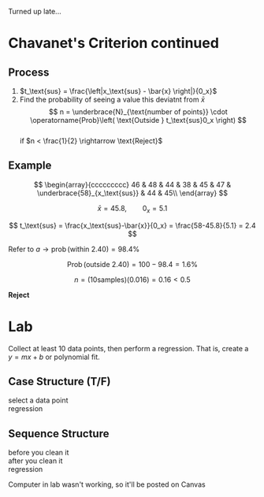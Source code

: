 Turned up late...

# Chavanet's Criterion continued

## Process

1. $t_\text{sus} = \frac{\left|x_\text{sus} - \bar{x} \right|}{0_x}$
2. Find the probability of seeing a value this deviatnt from $\bar{x}$
   $$
   n = \underbrace{N}_{\text{number of points}} \cdot \operatorname{Prob}\left( \text{Outside } t_\text{sus}0_x \right)
   $$  
   if $n < \frac{1}{2} \rightarrow \text{Reject}$

## Example

$$
\begin{array}{ccccccccc}
    46 & 48 & 44 & 38 & 45 & 47 & \underbrace{58}_{x_\text{sus}} & 44 & 45\\
\end{array}
$$

$$
\bar{x} = 45.8, \qquad 0_x=5.1
$$

$$
t_\text{sus} = \frac{x_\text{sus}-\bar{x}}{0_x} = \frac{58-45.8}{5.1} = 2.4
$$

Refer to $a \rightarrow \operatorname{prob} (\text{within } 2.40) = 98.4 \%$

$$
\operatorname{Prob}(\text{outside }2.40) = 100 - 98.4 = 1.6 \%
$$

$$
n=(10 \text{samples})(0.016)=0.16 < 0.5
$$

**Reject**

# Lab

Collect at least 10 data points, then perform a regression.
That is, create a $y=mx+b$ or polynomial fit.

## Case Structure (T/F)  
select a data point  
regression

## Sequence Structure  
before you clean it  
after you clean it  
regression

Computer in lab wasn't working, so it'll be posted on Canvas